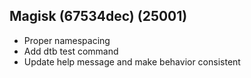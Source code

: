 ## Magisk (67534dec) (25001)

- Proper namespacing
- Add dtb test command
- Update help message and make behavior consistent
